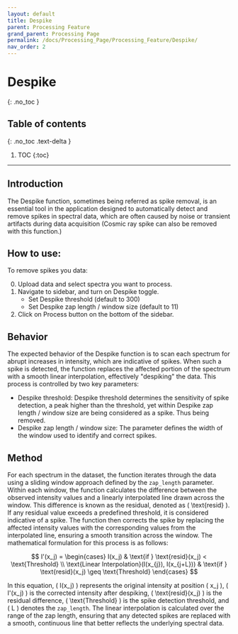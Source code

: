 ```yaml
---
layout: default
title: Despike
parent: Processing Feature
grand_parent: Processing Page
permalink: /docs/Processing_Page/Processing_Feature/Despike/
nav_order: 2
---
```


# Despike
{: .no_toc }

## Table of contents
{: .no_toc .text-delta }

1. TOC
{:toc}

---

## Introduction

The Despike function, sometimes being referred as spike removal, is an essential tool in the application designed to automatically detect and remove spikes in spectral data, which are often caused by noise or transient artifacts during data acquisition (Cosmic ray spike can also be removed with this function.) 

## How to use:

To remove spikes you data:

0. Upload data and select spectra you want to process.
1. Navigate to sidebar, and turn on Despike toggle.
    - Set Despike threshold (default to 300)
    - Set Despike zap length / window size (default to 11)
2. Click on Process button on the bottom of the sidebar.

## Behavior

The expected behavior of the Despike function is to scan each spectrum for abrupt increases in intensity, which are indicative of spikes. When such a spike is detected, the function replaces the affected portion of the spectrum with a smooth linear interpolation, effectively "despiking" the data. This process is controlled by two key parameters: 

- Despike threshold: Despike threshold determines the sensitivity of spike detection, a peak higher than the threshold, yet within Despike zap length / window size are being considered as a spike. Thus being removed.
- Despike zap length / window size: The parameter defines the width of the window used to identify and correct spikes.


## Method

For each spectrum in the dataset, the function iterates through the data using a sliding window approach defined by the `zap_length` parameter. Within each window, the function calculates the difference between the observed intensity values and a linearly interpolated line drawn across the window. This difference is known as the residual, denoted as \( \text{resid} \). If any residual value exceeds a predefined threshold, it is considered indicative of a spike. The function then corrects the spike by replacing the affected intensity values with the corresponding values from the interpolated line, ensuring a smooth transition across the window. The mathematical formulation for this process is as follows:

$$
I'(x_j) = 
\begin{cases} 
I(x_j) & \text{if } \text{resid}(x_j) < \text{Threshold} \\
\text{Linear Interpolation}(I(x_{j}), I(x_{j+L})) & \text{if } \text{resid}(x_j) \geq \text{Threshold}
\end{cases}
$$

In this equation, \( I(x_j) \) represents the original intensity at position \( x_j \), \( I'(x_j) \) is the corrected intensity after despiking, \( \text{resid}(x_j) \) is the residual difference, \( \text{Threshold} \) is the spike detection threshold, and \( L \) denotes the `zap_length`. The linear interpolation is calculated over the range of the zap length, ensuring that any detected spikes are replaced with a smooth, continuous line that better reflects the underlying spectral data.
